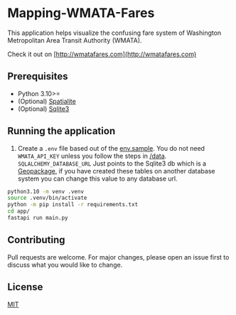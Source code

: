 # Mapping-WMATA-Fares
This application helps visualize the confusing fare system of Washington Metropolitan Area Transit Authority (WMATA).

Check it out on [http://wmatafares.com](http://wmatafares.com)

## Prerequisites

* Python 3.10>=
* (Optional) [Spatialite](https://www.gaia-gis.it/fossil/libspatialite/index)
* (Optional) [Sqlite3](https://sqlite.org/)

## Running the application

1. Create a `.env` file based out of the [env.sample](https://github.com/winstonhoyle/Mapping-WMATA-Fares/tree/main/env.sample). You do not need `WMATA_API_KEY` unless you follow the steps in [/data](https://github.com/winstonhoyle/Mapping-WMATA-Fares/tree/main/data/README.md). `SQLALCHEMY_DATABASE_URL` Just points to the Sqlite3 db which is a [Geopackage](https://www.geopackage.org/), if you have created these tables on another database system you can change this value to any database url. 

```bash
python3.10 -m venv .venv
source .venv/bin/activate
python -m pip install -r requirements.txt
cd app/
fastapi run main.py
```

## Contributing
Pull requests are welcome. For major changes, please open an issue first to discuss what you would like to change.

## License
[MIT](https://choosealicense.com/licenses/mit/)
